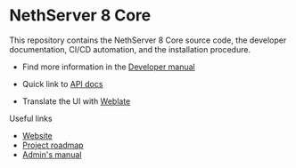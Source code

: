 # NethServer 8 Core

This repository contains the NethServer 8 Core source code, the developer
documentation, CI/CD automation, and the installation procedure.

* Find more information in the [Developer
  manual](https://nethserver.github.io/ns8-core/)

* Quick link to [API
  docs](https://github.com/NethServer/ns8-core/tree/apidoc)

* Translate the UI with
  [Weblate](https://hosted.weblate.org/projects/ns8/)

Useful links

- [Website](https://www.nethserver.org)
- [Project roadmap](https://github.com/orgs/NethServer/projects/8)
- [Admin's manual](https://ns8.nethserver.org)
